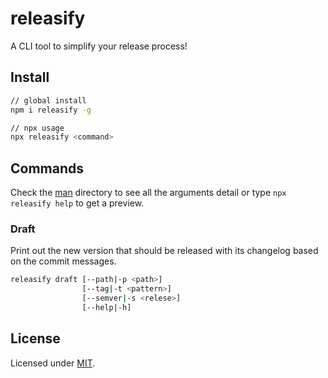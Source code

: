 # releasify

A CLI tool to simplify your release process!

## Install

```sh
// global install
npm i releasify -g

// npx usage
npx releasify <command>
```

## Commands

Check the [man](man/) directory to see all the arguments detail or type `npx releasify help` 
to get a preview.

### Draft

Print out the new version that should be released with its changelog based on the commit messages.

```sh
releasify draft [--path|-p <path>]
                [--tag|-t <pattern>]
                [--semver|-s <relese>]
                [--help|-h]
```


## License

Licensed under [MIT](./LICENSE).
